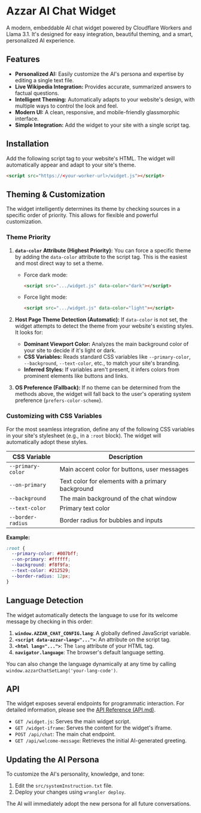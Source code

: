 # Azzar AI Chat Widget

A modern, embeddable AI chat widget powered by Cloudflare Workers and Llama 3.1. It's designed for easy integration, beautiful theming, and a smart, personalized AI experience.

## Features

- **Personalized AI:** Easily customize the AI's persona and expertise by editing a single text file.
- **Live Wikipedia Integration:** Provides accurate, summarized answers to factual questions.
- **Intelligent Theming:** Automatically adapts to your website's design, with multiple ways to control the look and feel.
- **Modern UI:** A clean, responsive, and mobile-friendly glassmorphic interface.
- **Simple Integration:** Add the widget to your site with a single script tag.

## Installation

Add the following script tag to your website's HTML. The widget will automatically appear and adapt to your site's theme.

```html
<script src="https://<your-worker-url>/widget.js"></script>
```

## Theming & Customization

The widget intelligently determines its theme by checking sources in a specific order of priority. This allows for flexible and powerful customization.

### Theme Priority

1.  **`data-color` Attribute (Highest Priority):**
    You can force a specific theme by adding the `data-color` attribute to the script tag. This is the easiest and most direct way to set a theme.
    -   Force dark mode:
        ```html
        <script src=".../widget.js" data-color="dark"></script>
        ```
    -   Force light mode:
        ```html
        <script src=".../widget.js" data-color="light"></script>
        ```

2.  **Host Page Theme Detection (Automatic):**
    If `data-color` is not set, the widget attempts to detect the theme from your website's existing styles. It looks for:
    -   **Dominant Viewport Color:** Analyzes the main background color of your site to decide if it's light or dark.
    -   **CSS Variables:** Reads standard CSS variables like `--primary-color`, `--background`, `--text-color`, etc., to match your site's branding.
    -   **Inferred Styles:** If variables aren't present, it infers colors from prominent elements like buttons and links.

3.  **OS Preference (Fallback):**
    If no theme can be determined from the methods above, the widget will fall back to the user's operating system preference (`prefers-color-scheme`).

### Customizing with CSS Variables

For the most seamless integration, define any of the following CSS variables in your site's stylesheet (e.g., in a `:root` block). The widget will automatically adopt these styles.

| CSS Variable       | Description                                  |
| ------------------ | -------------------------------------------- |
| `--primary-color`  | Main accent color for buttons, user messages |
| `--on-primary`     | Text color for elements with a primary background |
| `--background`     | The main background of the chat window       |
| `--text-color`     | Primary text color                           |
| `--border-radius`  | Border radius for bubbles and inputs         |

**Example:**
```css
:root {
  --primary-color: #007bff;
  --on-primary: #ffffff;
  --background: #f8f9fa;
  --text-color: #212529;
  --border-radius: 12px;
}
```

## Language Detection

The widget automatically detects the language to use for its welcome message by checking in this order:

1.  **`window.AZZAR_CHAT_CONFIG.lang`**: A globally defined JavaScript variable.
2.  **`<script data-azzar-lang="...">`**: An attribute on the script tag.
3.  **`<html lang="...">`**: The `lang` attribute of your HTML tag.
4.  **`navigator.language`**: The browser's default language setting.

You can also change the language dynamically at any time by calling `window.azzarChatSetLang('your-lang-code')`.

## API

The widget exposes several endpoints for programmatic interaction. For detailed information, please see the [API Reference (API.md)](./API.md).

-   `GET /widget.js`: Serves the main widget script.
-   `GET /widget-iframe`: Serves the content for the widget's iframe.
-   `POST /api/chat`: The main chat endpoint.
-   `GET /api/welcome-message`: Retrieves the initial AI-generated greeting.

## Updating the AI Persona

To customize the AI's personality, knowledge, and tone:

1.  Edit the `src/systemInstruction.txt` file.
2.  Deploy your changes using `wrangler deploy`.

The AI will immediately adopt the new persona for all future conversations. 
